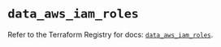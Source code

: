 # `data_aws_iam_roles`

Refer to the Terraform Registry for docs: [`data_aws_iam_roles`](https://registry.terraform.io/providers/hashicorp/aws/3.76.1/docs/data-sources/iam_roles).
